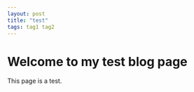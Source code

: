 ```yaml
---
layout: post
title: "test"
tags: tag1 tag2
---
```


# Welcome to my test blog page

This page is a test.
